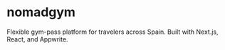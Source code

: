 # nomadgym
Flexible gym-pass platform for travelers across Spain. Built with Next.js, React, and Appwrite.

